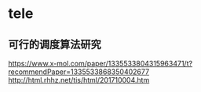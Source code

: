 # tele
## 可行的调度算法研究
https://www.x-mol.com/paper/1335533804315963471/t?recommendPaper=1335533868350402677
http://html.rhhz.net/tis/html/201710004.htm
